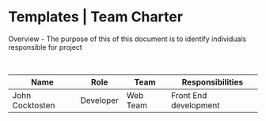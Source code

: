 # Templates | Team Charter

Overview - The purpose of this of this document is to identify individuals responsible for project 

<br>

| Name            | Role      | Team     | Responsibilities     |
| --------------- | --------- | -------- | -------------------- |
| John Cocktosten | Developer | Web Team | Front End development |
